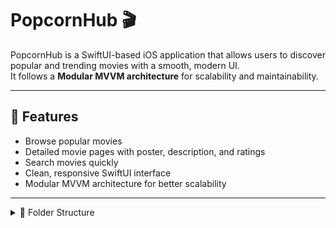 
# PopcornHub 🎬

PopcornHub is a SwiftUI-based iOS application that allows users to discover popular and trending movies with a smooth, modern UI.  
It follows a **Modular MVVM architecture** for scalability and maintainability.

---

## 🚀 Features
- Browse popular movies
- Detailed movie pages with poster, description, and ratings
- Search movies quickly
- Clean, responsive SwiftUI interface
- Modular MVVM architecture for better scalability

---

<details>
<summary>📂 Folder Structure</summary>

```plaintext
PopcornHub/
│
├── App/                         # Application entry point, assets, and persistence
│   ├── PopcornHubApp.swift
│   ├── Assets.xcassets/
│   ├── PopcornHub.xcdatamodeld/
│   └── PersistenceController.swift
│
├── Data/                        # Data layer - API, repositories, entities
│   ├── API/
│   │   ├── APIClient.swift
│   │   ├── Endpoints.swift
│   │   └── RequestBuilder.swift
│   ├── Repositories/
│   │   └── MovieRepository.swift
│   ├── Entities/
│   │   └── MovieEntity.swift
│
├── Domain/                      # Business logic - models, repo implementations, utils
│   ├── Repositories/
│   │   └── MovieRepositoryImpl.swift
│   ├── Models.swift
│   └── Secrets.swift
│
├── Presentation/                # UI layer - SwiftUI views, view models, components
│   ├── Modules/
│   │   ├── Home/
│   │   │   ├── HomeView.swift
│   │   │   └── HomeViewModel.swift
│   │   ├── MovieDetail/
│   │   │   ├── MovieDetailView.swift
│   │   │   └── MovieDetailViewModel.swift
│   │   └── Shared/
│   │       └── Components/
│   │           ├── MovieGridItemView.swift
│   │           ├── MovieGridView.swift
│   │           └── PosterPlaceholderView.swift
│
├── PopcornHubTests/              # Unit tests
│   ├── Domain/
│   │   └── ModelTests.swift
│   ├── Data/
│   │   └── RepositoryTests.swift
│   ├── Presentation/
│   │   ├── HomeViewModelTests.swift
│   │   └── MovieDetailViewModelTests.swift
│   └── Mocks/
│       └── TestDoubles.swift     # All mocks
</details> ```
---

## 🛠 Tech Stack
- **SwiftUI** – Declarative UI framework
- **Combine** – Reactive programming for data binding
- **MVVM** – Clear separation of concerns
- **Xcode** – iOS development IDE

---

## 📦 Setup & Installation
1. Clone the repository:
   ```bash
   git clone https://github.com/mh-prophet/PopcornHub.git
   cd PopcornHub
Open the .xcodeproj file in Xcode
Add your API key in Secrets.swift
Build & run the project on an iOS Simulator or device.
**Sometimes TMDB API doesn't respond, Please try with VPN in that case.**

### Running Tests
- Open the project in Xcode
- Press `Cmd+U` to run all tests
- Tests use Combine-based expectations and in-memory Core Data for isolation
